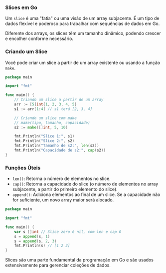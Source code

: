 ### Slices em Go

Um `slice` é uma "fatia" ou uma visão de um array subjacente. É um tipo de dados flexível e poderoso para trabalhar com sequências de dados em Go.

Diferente dos arrays, os slices têm um tamanho dinâmico, podendo crescer e encolher conforme necessário.

### Criando um Slice

Você pode criar um slice a partir de um array existente ou usando a função `make`.

```go
package main

import "fmt"

func main() {
    // Criando um slice a partir de um array
    arr := [5]int{1, 2, 3, 4, 5}
    s1 := arr[1:4] // s1 terá [2, 3, 4]

    // Criando um slice com make
    // make(tipo, tamanho, capacidade)
    s2 := make([]int, 5, 10)

    fmt.Println("Slice 1:", s1)
    fmt.Println("Slice 2:", s2)
    fmt.Println("Tamanho de s2:", len(s2))
    fmt.Println("Capacidade de s2:", cap(s2))
}
```

### Funções Úteis

*   `len()`: Retorna o número de elementos no slice.
*   `cap()`: Retorna a capacidade do slice (o número de elementos no array subjacente, a partir do primeiro elemento do slice).
*   `append()`: Adiciona elementos ao final de um slice. Se a capacidade não for suficiente, um novo array maior será alocado.

```go
package main

import "fmt"

func main() {
    var s []int // Slice zero é nil, com len e cap 0
    s = append(s, 1)
    s = append(s, 2, 3)
    fmt.Println(s) // [1 2 3]
}
```

Slices são uma parte fundamental da programação em Go e são usados extensivamente para gerenciar coleções de dados.
